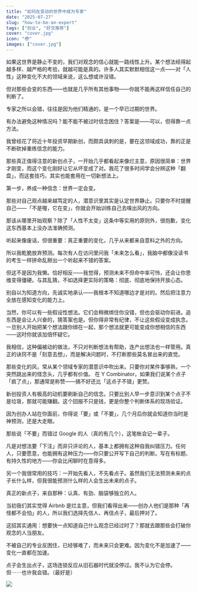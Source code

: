 ```yaml
---
title: "如何在变动的世界中成为专家"
date: "2025-07-27"
slug: "how-to-be-an-expert"
tags: ["创业", "好文推荐"]
cover: "cover.jpg"
icon: "😎"
images: ["cover.jpg"]
---
```

如果这世界是静止不变的，我们对观念的信心就能一路线性上升。某个想法经得起越多样、越严格的考验，就越可能是真的。许多人其实默默相信这一点——对「人性」这种变化不大的领域来说，这么想或许没错。



但对那些会变的东西——也就是几乎所有其他事物——你就不能再这样信任自己的判断了。



专家之所以会错，往往是因为他们精通的，是一个早已过期的世界。



有办法避免这种情况吗？能不能不被过时信念困住？答案是——可以，但得靠一点方法。



我曾经花了将近十年投资早期新创，而颇具讽刺的是，要在这领域成功，靠的正是不断砍掉重练信念的能力。



那些真正值得注意的新创点子，一开始几乎都看起来像烂主意，原因很简单：世界才刚变，而这个变化刚好让它从坏变成了对。我花了很多时间学会分辨这种「翻盘」，而这套技巧，其实也能套用在一切新想法上。



第一步，养成一种信念：世界一定会变。



那些对自己观点越来越笃定的人，潜意识里其实是认定世界静止。只要你不时提醒自己——「不是喔，它在变」，你就会开始训练自己去嗅出风的方向。



那该从哪里开始观察？除了「人性不太变」这条中等实用的原则外，很抱歉，变化这东西基本上没办法准确预测。



听起来像废话，但很重要：真正重要的变化，几乎从来都来自意料之外的方向。



所以我乾脆放弃预测。每次有人在访问里问我「未来怎么看」，我脑中都像没读书的考生一样拼命乱掰出一个听起来不错的答案。



但这不是因为我懒。恰好相反——我觉得，预测未来不但命中率可怜，还会让你思维变得僵硬。与其乱猜，不如选择更实际的策略：彻底、彻底地保持开放心态。



别自以为知道方向，先诚实地承认——我根本不知道哪边才是对的。然后把注意力全放在感知变化的能力上。



当然，你可以有一些假设性想法。它们会稍微绑住你没错，但也会驱动你前进。追东西是会让人兴奋的，猜答案也是。但你得非常有纪律，不让这些假设变成执念。
一旦别人开始把某个想法跟你绑在一起，那个想法就更可能变成你想相信的东西——这时你就该加倍怀疑它。



我相信，这种偏被动的做法，不只对判断想法有帮助，连产出想法也一样管用。真正的诀窍不是「刻意去想」，而是解决问题时，不打断那些莫名冒出来的直觉。



那些变化的风，常从某个领域专家的潜意识中吹出来。只要你对某件事够熟，一个突然跳出来的怪念头，几乎都有价值。
在 Y Combinator，如果我们说某个点子「疯了点」，那通常是称赞——搞不好还比「这点子不错」更赞。



新创投资人有极高的动机要刷新自己的信念。只要比别人早一步意识到某个点子不是垃圾，那就可能赚翻。这个回报不只是钱，更是你整个判断体系的现场验证。



因为创办人站在你面前，你得说「要」或「不要」，几个月后你就会知道你当时是神预测，还是大走眼。



那些说「不要」而错过 Google 的人（真的有几个），这笔帐会记一辈子。



凡是对想法要「下注」而非只评论的人，基本上都拥有这种自我纠错压力。任何人，只要愿意，也能拥有这种压力——你只要公开写下自己的判断。写在有标题、有持久性的地方——你会比闲聊时在意得多。



另一个我很常用的技巧：一开始先看人，不先看点子。虽然我们无法预测未来的点子长什么样，但我很能预测什么样的人会生出未来的点子。



真正的新点子，来自那种：认真、有劲、脑袋够独立的人。



当初我们其实觉得 Airbnb 是烂主意，但我们看得出来——创办人他们是那种「再怪都不会怕」的人，所以我们选择先信人、再信点子，最后押对了。



这招其实通用：想要快一点知道自己什么观念已经过时了？那就去跟那些会打破你观念的人当朋友。



不被自己的专业反困住，已经够难了，而未来只会更难。因为变化不是加速了——变化一直都在加速。



点子会生出点子，这场连锁反应从旧石器时代就没停过。我不认为它会停。
但⋯⋯也许我会错。（最好是）




![](https://prod-files-secure.s3.us-west-2.amazonaws.com/112d0858-5090-4d34-a606-b75eb8d65fd2/46476355-9cf3-4e99-9b7a-3531bc426380/1000202064.png?X-Amz-Algorithm=AWS4-HMAC-SHA256&X-Amz-Content-Sha256=UNSIGNED-PAYLOAD&X-Amz-Credential=ASIAZI2LB466QMWPGG4N%2F20250930%2Fus-west-2%2Fs3%2Faws4_request&X-Amz-Date=20250930T191015Z&X-Amz-Expires=3600&X-Amz-Security-Token=IQoJb3JpZ2luX2VjEGoaCXVzLXdlc3QtMiJHMEUCIFcOE6SwTPWL94TlQ2ni967CvWeGBW8aBUETFb7ckaWCAiEAgEJCvynJd8ppCBxnMp7bk%2FRcKMQn8meEuOfb%2B24mpCIqiAQI8%2F%2F%2F%2F%2F%2F%2F%2F%2F%2F%2FARAAGgw2Mzc0MjMxODM4MDUiDPuTk3qEesy45oUcRircAxuR1P5jaS%2FvAt8ELkwm2VR1fMGbFwQvuQynx51tpzN3rsbVcc50wmlf%2BBgO84wiP6%2FEdU85SL4OLtlrN47eINV8xpl%2FCjbpl1Z6wdGfa2oGBkjcpTfIbA3YTylmljsDFEAWN9S6%2FGnTOsAP%2BYfNeC7RR7MRHAyn4ele1aHrATyOYehxJRNGiNyZqYeaOOK%2BufG%2FClL3Oc2B3jVOYwD1Z8FChK9UFDVRi5mbcBQ8n%2BMGElW2HqH5ayt8JALXAOxsDaijTYqdbJ6BY%2BZCkjWNeYA8EA6tuk%2FdrUeS8QtSKMY7FvQzN9VsURsq2RTwhXnLgrIBZ0IlCW2z6LPwl5YMJyMs64mEZYosgq98HO9nELGHcOaw4E8kq9%2BBksADn68v1Z%2F1%2B7J8OKkZT%2F%2F%2FymaVRDPd7f9RrTcQkr8HCttCGeRqJ4QtH6OpfqW0RuID1GxUY8oOchRxoDEH0DgQsQUM2gs%2BmtevfaufL9rn8ie49Co4kjjxL7QHdK0aVPrB3MgKKxG2VChzHp%2FsgtyCz%2BoRGOrutcJxccR92MQaY0ycsT7P7JjbZB0mt%2F8JwFECPd%2F4V6Qa3dlDhZrhuNJgxdyninIlKsVJIUVsEFViHYu2fReDRWqZTG%2FgTb8GnA5rMNS38MYGOqUBoyJ0RjFbC%2Bh6j%2F15C29yOlieH4bShNy6Zxm5rKJPzUnfjfa22YvSUrnbEKsswaSA5sk78RxtDiuLpVL7w9nv8vptYYPy7fgWqoU3jAA1NDxSwBeoCMuUfdlI1EJZa1mvRrIZpgHfu8nPlNK0T1YOf%2FEx3R74k6ILzctCkV5tBnUjZwds9dTBXRUZ3n2ycPddMzLTKwZjhzgTgLHTb70OtRjpwjRu&X-Amz-Signature=2ee10d2b56252abad0b045734c173569630207f32192e5ee89f9ffd1e78e78d2&X-Amz-SignedHeaders=host&x-amz-checksum-mode=ENABLED&x-id=GetObject)


